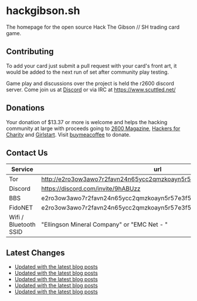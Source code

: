 # hackgibson.sh
The homepage for the open source Hack The Gibson // SH trading card game.


## Contributing

To add your card just submit a pull request with your card's front art, it would be added to the next run of set after community play testing.

Game play and discussions over the project is held the r2600 discord server. Come join us at [Discord](https://discord.com/invite/9hABUzz) or via IRC at https://www.scuttled.net/


## Donations

Your donation of $13.37 or more is welcome and helps the hacking community at large with proceeds going to [2600 Magazine](https://2600.com/), [Hackers for Charity](https://hackersforcharity.org) and [Girlstart](https://girlstart.org).  Visit [buymeacoffee](https://www.buymeacoffee.com/hackgibson.sh) to donate.


## Contact Us

Service | url
-|-
Tor | http://e2ro3ow3awo7r2favn24n65ycc2qmzkoayn5r57e3f56nvjwdcgg32ad.onion
Discord | https://discord.com/invite/9hABUzz
BBS | e2ro3ow3awo7r2favn24n65ycc2qmzkoayn5r57e3f56nvjwdcgg32ad.onion:23
FidoNET | e2ro3ow3awo7r2favn24n65ycc2qmzkoayn5r57e3f56nvjwdcgg32ad.onion:24554
Wifi / Bluetooth SSID | "Ellingson Mineral Company" or "EMC Net - <fidonet address>"

## Latest Changes
<!-- BLOG-POST-LIST:START -->
- [Updated with the latest blog posts](https://github.com/DFW2600/hackgibson.sh/commit/a67167b52e2c50e6e0543d1c3be6d36401a9b498)
- [Updated with the latest blog posts](https://github.com/DFW2600/hackgibson.sh/commit/702fad0e7441381d435f370939eccd0148e7388c)
- [Updated with the latest blog posts](https://github.com/DFW2600/hackgibson.sh/commit/88f90df28ffde645896fbc9c3b07c3143c2dcdb7)
- [Updated with the latest blog posts](https://github.com/DFW2600/hackgibson.sh/commit/f3855ceb81ad790526e2babd6c823237582b12b8)
- [Updated with the latest blog posts](https://github.com/DFW2600/hackgibson.sh/commit/8a98b960e8a4c3aa4f30abeb7723667b7fa4c0eb)
<!-- BLOG-POST-LIST:END -->
